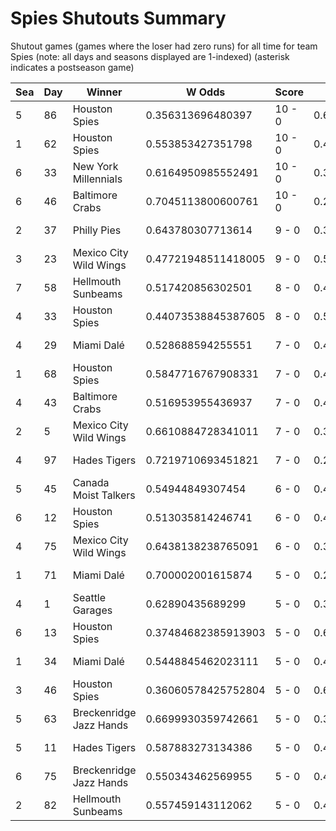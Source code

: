 # Spies Shutouts Summary



Shutout games (games where the loser had zero runs) for all time for team Spies (note: all days and seasons displayed are 1-indexed) (asterisk indicates a postseason game)


| Sea | Day | Winner | W Odds | Score | L Odds | Loser | 
| ------ |------ |------ |------ |------ |------ |------ |
| 5 | 86 | Houston Spies | 0.356313696480397 | 10 - 0 | 0.6436863035196021 | Hades Tigers | 
| 1 | 62 | Houston Spies | 0.553853427351798 | 10 - 0 | 0.446146572648201 | Baltimore Crabs | 
| 6 | 33 | New York Millennials | 0.6164950985552491 | 10 - 0 | 0.38350490144475 | Houston Spies | 
| 6 | 46 | Baltimore Crabs | 0.7045113800600761 | 10 - 0 | 0.29548861993992404 | Houston Spies | 
| 2 | 37 | Philly Pies | 0.643780307713614 | 9 - 0 | 0.356219692286385 | Houston Spies | 
| 3 | 23 | Mexico City Wild Wings | 0.47721948511418005 | 9 - 0 | 0.522780514885819 | Houston Spies | 
| 7 | 58 | Hellmouth Sunbeams | 0.517420856302501 | 8 - 0 | 0.48257914369749805 | Houston Spies | 
| 4 | 33 | Houston Spies | 0.44073538845387605 | 8 - 0 | 0.5592646115461231 | Baltimore Crabs | 
| 4 | 29 | Miami Dalé | 0.528688594255551 | 7 - 0 | 0.471311405744448 | Houston Spies | 
| 1 | 68 | Houston Spies | 0.5847716767908331 | 7 - 0 | 0.41522832320916603 | Baltimore Crabs | 
| 4 | 43 | Baltimore Crabs | 0.516953955436937 | 7 - 0 | 0.48304604456306205 | Houston Spies | 
| 2 | 5 | Mexico City Wild Wings | 0.6610884728341011 | 7 - 0 | 0.338911527165899 | Houston Spies | 
| 4 | 97 | Hades Tigers | 0.7219710693451821 | 7 - 0 | 0.27802893065481704 | Houston Spies | 
| 5 | 45 | Canada Moist Talkers | 0.54944849307454 | 6 - 0 | 0.45055150692545903 | Houston Spies | 
| 6 | 12 | Houston Spies | 0.513035814246741 | 6 - 0 | 0.48696418575325806 | Hellmouth Sunbeams | 
| 4 | 75 | Mexico City Wild Wings | 0.6438138238765091 | 6 - 0 | 0.35618617612349 | Houston Spies | 
| 1 | 71 | Miami Dalé | 0.700002001615874 | 5 - 0 | 0.299997998384125 | Houston Spies | 
| 4 | 1 | Seattle Garages | 0.62890435689299 | 5 - 0 | 0.37109564310701004 | Houston Spies | 
| 6 | 13 | Houston Spies | 0.37484682385913903 | 5 - 0 | 0.6251531761408601 | Boston Flowers | 
| 1 | 34 | Miami Dalé | 0.5448845462023111 | 5 - 0 | 0.45511545379768803 | Houston Spies | 
| 3 | 46 | Houston Spies | 0.36060578425752804 | 5 - 0 | 0.639394215742471 | Seattle Garages | 
| 5 | 63 | Breckenridge Jazz Hands | 0.6699930359742661 | 5 - 0 | 0.33000696402573304 | Houston Spies | 
| 5 | 11 | Hades Tigers | 0.587883273134386 | 5 - 0 | 0.412116726865612 | Houston Spies | 
| 6 | 75 | Breckenridge Jazz Hands | 0.550343462569955 | 5 - 0 | 0.449656537430044 | Houston Spies | 
| 2 | 82 | Hellmouth Sunbeams | 0.557459143112062 | 5 - 0 | 0.44254085688793704 | Houston Spies | 


